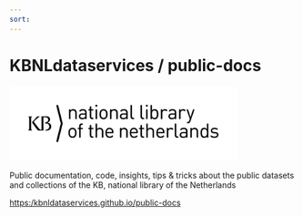 ```yaml
---
sort: 
---
```


# KBNLdataservices / public-docs 

<img alt="KB logo" src="assets/images/KB_Nationale-Bibliotheek_Logo_RGB-Zwart-EN.jpg" width="400px"/>

Public documentation, code, insights, tips &amp; tricks about the public datasets and collections of the KB, national library of the Netherlands 

[https:/kbnldataservices.github.io/public-docs](https:/kbnldataservices.github.io/public-docs)
